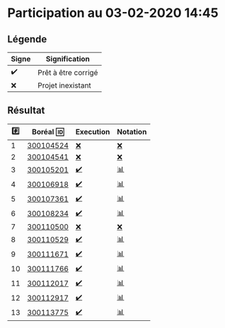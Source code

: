 # Participation au 03-02-2020 14:45

## Légende

| Signe              | Signification                 |
|--------------------|-------------------------------|
| :heavy_check_mark: | Prêt à être corrigé           |
| :x:                | Projet inexistant             |

## Résultat

|:hash:| Boréal :id:                | Execution          | Notation         |
|------|----------------------------|--------------------|------------------|
| 1 | [300104524](../300104524/b300104524.py) | [:x:](Execution.md#etudiant-300104524) | [:x:](Notation.md#etudiant-300104524) |
| 2 | [300104541](../300104541/b300104541.py) | [:x:](Execution.md#etudiant-300104541) | [:x:](Notation.md#etudiant-300104541) |
| 3 | [300105201](../300105201/b300105201.py) | [:heavy_check_mark:](Execution.md#etudiant-300105201) | [:bar_chart:](Notation.md#etudiant-300105201) |
| 4 | [300106918](../300106918/b300106918.py) | [:heavy_check_mark:](Execution.md#etudiant-300106918) | [:bar_chart:](Notation.md#etudiant-300106918) |
| 5 | [300107361](../300107361/b300107361.py) | [:heavy_check_mark:](Execution.md#etudiant-300107361) | [:bar_chart:](Notation.md#etudiant-300107361) |
| 6 | [300108234](../300108234/b300108234.py) | [:heavy_check_mark:](Execution.md#etudiant-300108234) | [:bar_chart:](Notation.md#etudiant-300108234) |
| 7 | [300110500](../300110500/b300110500.py) | [:x:](Execution.md#etudiant-300110500) | [:x:](Notation.md#etudiant-300110500) |
| 8 | [300110529](../300110529/b300110529.py) | [:heavy_check_mark:](Execution.md#etudiant-300110529) | [:bar_chart:](Notation.md#etudiant-300110529) |
| 9 | [300111671](../300111671/b300111671.py) | [:heavy_check_mark:](Execution.md#etudiant-300111671) | [:bar_chart:](Notation.md#etudiant-300111671) |
| 10 | [300111766](../300111766/b300111766.py) | [:heavy_check_mark:](Execution.md#etudiant-300111766) | [:bar_chart:](Notation.md#etudiant-300111766) |
| 11 | [300112017](../300112017/b300112017.py) | [:heavy_check_mark:](Execution.md#etudiant-300112017) | [:bar_chart:](Notation.md#etudiant-300112017) |
| 12 | [300112917](../300112917/b300112917.py) | [:heavy_check_mark:](Execution.md#etudiant-300112917) | [:bar_chart:](Notation.md#etudiant-300112917) |
| 13 | [300113775](../300113775/b300113775.py) | [:heavy_check_mark:](Execution.md#etudiant-300113775) | [:bar_chart:](Notation.md#etudiant-300113775) |
